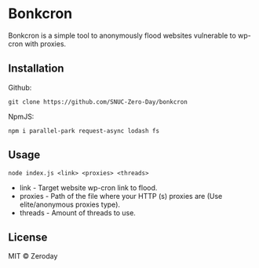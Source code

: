 # Bonkcron
Bonkcron is a simple tool to anonymously flood websites vulnerable to wp-cron with proxies.

## Installation
Github:
```
git clone https://github.com/SNUC-Zero-Day/bonkcron
```

NpmJS:
```
npm i parallel-park request-async lodash fs
```

## Usage
```
node index.js <link> <proxies> <threads>
```

- link - Target website wp-cron link to flood.
- proxies - Path of the file where your HTTP (s) proxies are (Use elite/anonymous proxies type).
- threads - Amount of threads to use.

## License
MIT © Zeroday